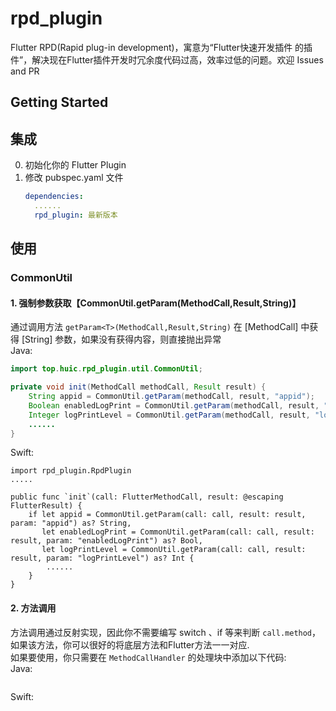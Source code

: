 # rpd_plugin

Flutter RPD(Rapid plug-in development)，寓意为“Flutter快速开发插件 的插件”，解决现在Flutter插件开发时冗余度代码过高，效率过低的问题。欢迎 Issues and PR  

## Getting Started

## 集成
0. 初始化你的 Flutter Plugin  
0. 修改 pubspec.yaml 文件
    ````yaml
    dependencies:
      ......
      rpd_plugin: 最新版本
    
    ````
   
## 使用
### CommonUtil
#### 1. 强制参数获取【CommonUtil.getParam<T>(MethodCall,Result,String)】
通过调用方法 `getParam<T>(MethodCall,Result,String)` 在 \[MethodCall\] 中获得 \[String\] 参数，如果没有获得内容，则直接抛出异常  
Java:
````java
import top.huic.rpd_plugin.util.CommonUtil;

private void init(MethodCall methodCall, Result result) {
    String appid = CommonUtil.getParam(methodCall, result, "appid");
    Boolean enabledLogPrint = CommonUtil.getParam(methodCall, result, "enabledLogPrint");
    Integer logPrintLevel = CommonUtil.getParam(methodCall, result, "logPrintLevel");
    ......
}
````
Swift:
````
import rpd_plugin.RpdPlugin
.....

public func `init`(call: FlutterMethodCall, result: @escaping FlutterResult) {
    if let appid = CommonUtil.getParam(call: call, result: result, param: "appid") as? String,
       let enabledLogPrint = CommonUtil.getParam(call: call, result: result, param: "enabledLogPrint") as? Bool,
       let logPrintLevel = CommonUtil.getParam(call: call, result: result, param: "logPrintLevel") as? Int {
        ......
    }
}
````
#### 2. 方法调用
方法调用通过反射实现，因此你不需要编写 switch 、if 等来判断 `call.method`，如果该方法，你可以很好的将底层方法和Flutter方法一一对应.  
如果要使用，你只需要在 `MethodCallHandler` 的处理块中添加以下代码:  
Java:
````java

````
Swift:
````

````